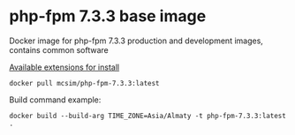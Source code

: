 php-fpm 7.3.3 base image
=============

Docker image for php-fpm 7.3.3 production and development images, contains common software

[Available extensions for install](https://github.com/php/php-src/blob/PHP-7.3.3/EXTENSIONS)

    docker pull mcsim/php-fpm-7.3.3:latest

Build command example:

    docker build --build-arg TIME_ZONE=Asia/Almaty -t php-fpm-7.3.3:latest .
    
